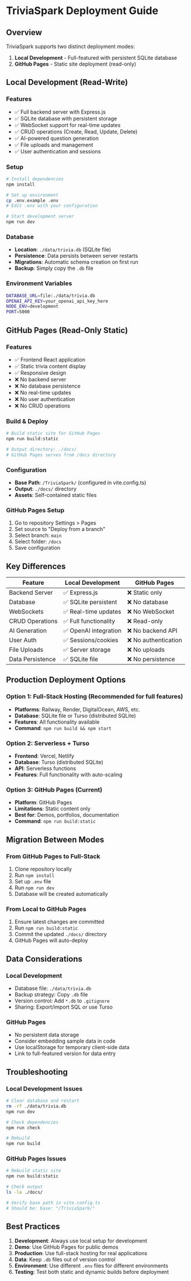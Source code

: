 # TriviaSpark Deployment Guide

## Overview

TriviaSpark supports two distinct deployment modes:

1. **Local Development** - Full-featured with persistent SQLite database
2. **GitHub Pages** - Static site deployment (read-only)

## Local Development (Read-Write)

### Features

- ✅ Full backend server with Express.js
- ✅ SQLite database with persistent storage
- ✅ WebSocket support for real-time updates
- ✅ CRUD operations (Create, Read, Update, Delete)
- ✅ AI-powered question generation
- ✅ File uploads and management
- ✅ User authentication and sessions

### Setup

```bash
# Install dependencies
npm install

# Set up environment
cp .env.example .env
# Edit .env with your configuration

# Start development server
npm run dev
```

### Database

- **Location**: `./data/trivia.db` (SQLite file)
- **Persistence**: Data persists between server restarts
- **Migrations**: Automatic schema creation on first run
- **Backup**: Simply copy the `.db` file

### Environment Variables

```bash
DATABASE_URL=file:./data/trivia.db
OPENAI_API_KEY=your_openai_api_key_here
NODE_ENV=development
PORT=5000
```

## GitHub Pages (Read-Only Static)

### Features

- ✅ Frontend React application
- ✅ Static trivia content display
- ✅ Responsive design
- ❌ No backend server
- ❌ No database persistence
- ❌ No real-time updates
- ❌ No user authentication
- ❌ No CRUD operations

### Build & Deploy

```bash
# Build static site for GitHub Pages
npm run build:static

# Output directory: ./docs/
# GitHub Pages serves from /docs directory
```

### Configuration

- **Base Path**: `/TriviaSpark/` (configured in vite.config.ts)
- **Output**: `./docs/` directory
- **Assets**: Self-contained static files

### GitHub Pages Setup

1. Go to repository Settings > Pages
2. Set source to "Deploy from a branch"
3. Select branch: `main`
4. Select folder: `/docs`
5. Save configuration

## Key Differences

| Feature | Local Development | GitHub Pages |
|---------|------------------|--------------|
| Backend Server | ✅ Express.js | ❌ Static only |
| Database | ✅ SQLite persistent | ❌ No database |
| WebSockets | ✅ Real-time updates | ❌ No WebSocket |
| CRUD Operations | ✅ Full functionality | ❌ Read-only |
| AI Generation | ✅ OpenAI integration | ❌ No backend API |
| User Auth | ✅ Sessions/cookies | ❌ No authentication |
| File Uploads | ✅ Server storage | ❌ No uploads |
| Data Persistence | ✅ SQLite file | ❌ No persistence |

## Production Deployment Options

### Option 1: Full-Stack Hosting (Recommended for full features)

- **Platforms**: Railway, Render, DigitalOcean, AWS, etc.
- **Database**: SQLite file or Turso (distributed SQLite)
- **Features**: All functionality available
- **Command**: `npm run build && npm start`

### Option 2: Serverless + Turso

- **Frontend**: Vercel, Netlify
- **Database**: Turso (distributed SQLite)
- **API**: Serverless functions
- **Features**: Full functionality with auto-scaling

### Option 3: GitHub Pages (Current)

- **Platform**: GitHub Pages
- **Limitations**: Static content only
- **Best for**: Demos, portfolios, documentation
- **Command**: `npm run build:static`

## Migration Between Modes

### From GitHub Pages to Full-Stack

1. Clone repository locally
2. Run `npm install`
3. Set up `.env` file
4. Run `npm run dev`
5. Database will be created automatically

### From Local to GitHub Pages

1. Ensure latest changes are committed
2. Run `npm run build:static`
3. Commit the updated `./docs/` directory
4. GitHub Pages will auto-deploy

## Data Considerations

### Local Development

- Database file: `./data/trivia.db`
- Backup strategy: Copy `.db` file
- Version control: Add `*.db` to `.gitignore`
- Sharing: Export/import SQL or use Turso

### GitHub Pages

- No persistent data storage
- Consider embedding sample data in code
- Use localStorage for temporary client-side data
- Link to full-featured version for data entry

## Troubleshooting

### Local Development Issues

```bash
# Clear database and restart
rm -rf ./data/trivia.db
npm run dev

# Check dependencies
npm run check

# Rebuild
npm run build
```

### GitHub Pages Issues

```bash
# Rebuild static site
npm run build:static

# Check output
ls -la ./docs/

# Verify base path in vite.config.ts
# Should be: base: "/TriviaSpark/"
```

## Best Practices

1. **Development**: Always use local setup for development
2. **Demo**: Use GitHub Pages for public demos
3. **Production**: Use full-stack hosting for real applications
4. **Data**: Keep `.db` files out of version control
5. **Environment**: Use different `.env` files for different environments
6. **Testing**: Test both static and dynamic builds before deployment

